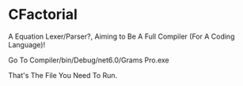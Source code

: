 # CFactorial
A Equation Lexer/Parser?, Aiming to Be A Full Compiler (For A Coding Language)!

Go To Compiler/bin/Debug/net6.0/Grams Pro.exe

That's The File You Need To Run.
